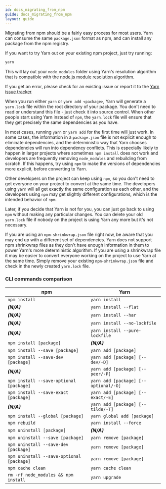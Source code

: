 ```yaml
---
id: docs_migrating_from_npm
guide: docs_migrating_from_npm
layout: guide
---
```


Migrating from npm should be a fairly easy process for most users. Yarn can
consume the same `package.json` format as npm, and can install any package from
the npm registry.

If you want to try Yarn out on your existing npm project, just try running:

```sh
yarn
```

This will lay out your `node_modules` folder using Yarn's resolution algorithm
that is compatible with the
[node.js module resolution algorithm](https://nodejs.org/api/modules.html#modules_all_together).

If you get an error, please check for an existing issue or report it to the
[Yarn issue tracker](https://github.com/yarnpkg/yarn/issues).

When you run either `yarn` or `yarn add <package>`, Yarn will generate a `yarn.lock` file within the root directory of your package. You don't need to read or understand this file - just check it into source control. When other people start using Yarn instead of `npm`, the `yarn.lock` file will ensure that they get precisely the same dependencies as you have.

In most cases, running `yarn` or `yarn add` for the first time will just work. In some cases, the information in a `package.json` file is not explicit enough to eliminate dependencies, and the deterministic way that Yarn chooses dependencies will run into dependency conflicts. This is especially likely to happen in larger projects where sometimes `npm install` does not work and developers are frequently removing `node_modules` and rebuilding from scratch. If this happens, try using `npm` to make the versions of dependencies more explicit, before converting to Yarn.

Other developers on the project can keep using `npm`, so you don't need to get everyone on your project to convert at the same time. The developers using `yarn` will all get exactly the same configuration as each other, and the developers using `npm` may get slightly different configurations, which is the intended behavior of `npm`.

Later, if you decide that Yarn is not for you, you can just go back to using `npm` without making any particular changes. You can delete your old `yarn.lock` file if nobody on the project is using Yarn any more but it's not necessary.

If you are using an `npm-shrinkwrap.json` file right now, be aware that you may
end up with a different set of dependencies. Yarn does not support npm
shrinkwrap files as they don't have enough information in them to power Yarn's
more deterministic algorithm. If you are using a shrinkwrap file it may be easier
to convert everyone working on the project to use Yarn at the same time. Simply remove
your existing `npm-shrinkwrap.json` file and check in the newly created `yarn.lock` file.

### CLI commands comparison <a class="toc" id="toc-cli-commands-comparison" href="#toc-cli-commands-comparison"></a>

| npm                                         | Yarn                                        |
| ------------------------------------------- | ------------------------------------------- |
| `npm install`                               | `yarn install`                              |
| ***(N/A)***                                 | `yarn install --flat`                       |
| ***(N/A)***                                 | `yarn install --har`                        |
| ***(N/A)***                                 | `yarn install --no-lockfile`                |
| ***(N/A)***                                 | `yarn install --pure-lockfile`              |
| `npm install [package]`                     | ***(N/A)***                                 |
| `npm install --save [package]`              | `yarn add [package]`                        |
| `npm install --save-dev [package]`          | `yarn add [package] [--dev/-D]`             |
| ***(N/A)***                                 | `yarn add [package] [--peer/-P]`            |
| `npm install --save-optional [package]`     | `yarn add [package] [--optional/-O]`        |
| `npm install --save-exact [package]`        | `yarn add [package] [--exact/-E]`           |
| ***(N/A)***                                 | `yarn add [package] [--tilde/-T]`           |
| `npm install --global [package]`            | `yarn global add [package]`                 |
| `npm rebuild`                               | `yarn install --force`                      |
| `npm uninstall [package]`                   | ***(N/A)***                                 |
| `npm uninstall --save [package]`            | `yarn remove [package]`                     |
| `npm uninstall --save-dev [package]`        | `yarn remove [package]`                     |
| `npm uninstall --save-optional [package]`   | `yarn remove [package]`                     |
| `npm cache clean`                           | `yarn cache clean`                          |
| `rm -rf node_modules && npm install`        | `yarn upgrade`                              |
